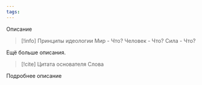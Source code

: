 ```yaml
---
tags:
---
```

Описание

>[!info] Принципы идеологии
>Мир - Что?
>Человек - Что?
>Сила - Что?

Ещё больше описания.

> [!cite] Цитата основателя
> Слова

Подробнее описание


